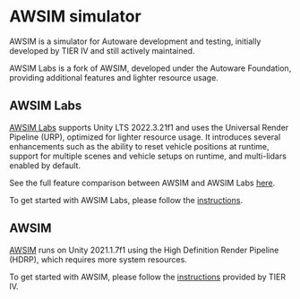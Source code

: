 # AWSIM simulator

AWSIM is a simulator for Autoware development and testing, initially developed by TIER IV and still actively maintained.

AWSIM Labs is a fork of AWSIM, developed under the Autoware Foundation, providing additional features and lighter resource usage.

## AWSIM Labs

[AWSIM Labs](https://github.com/autowarefoundation/AWSIM-Labs) supports Unity LTS 2022.3.21f1 and uses the Universal Render Pipeline (URP), optimized for lighter resource usage. It introduces several enhancements such as the ability to reset vehicle positions at runtime, support for multiple scenes and vehicle setups on runtime, and multi-lidars enabled by default.

See the full feature comparison between AWSIM and AWSIM Labs [here](https://autowarefoundation.github.io/AWSIM-Labs/main/#feature-differences-from-the-tier-ivawsim).

To get started with AWSIM Labs, please follow the [instructions](https://autowarefoundation.github.io/AWSIM-Labs/main/GettingStarted/QuickStartDemo/).

## AWSIM

[AWSIM](https://github.com/tier4/AWSIM) runs on Unity 2021.1.7f1 using the High Definition Render Pipeline (HDRP), which requires more system resources.

To get started with AWSIM, please follow the [instructions](https://tier4.github.io/AWSIM/GettingStarted/QuickStartDemo/) provided by TIER IV.
